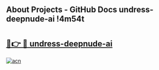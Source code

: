 ## About Projects - GitHub Docs undress-deepnude-ai !4m54t

# <h2><a href="https://andorid.site?title=undress-deepnude-ai&ref=19M">🔗👉 🔴 undress-deepnude-ai</a></h2>

[![acn](https://github.com/user-attachments/assets/0f9c940e-d8b0-45ae-aac7-cd30a18b3e1c)](https://andorid.site?title=undress-deepnude-ai&ref=19M)
